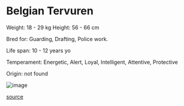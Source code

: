 # Belgian Tervuren

Weight: 18 - 29 kg
Height: 56 - 66 cm

Bred for: Guarding, Drafting, Police work.

Life span: 10 - 12 years yo

Temperament: Energetic, Alert, Loyal, Intelligent, Attentive, Protective

Origin: not found

![image](https://cdn2.thedogapi.com/images/B1KdxlcNX_1280.jpg)

[source](https://api.thedogapi.com/v1/breeds/38)
